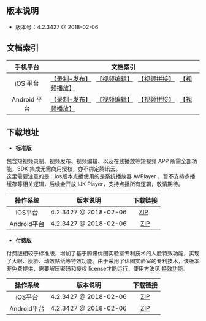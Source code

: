 ## 版本说明

- 版本号：4.2.3427 @ 2018-02-06

## 文档索引

| 手机平台 | 文档索引 |
|:-------:|---------|
| iOS 平台 | [【录制+发布】](https://cloud.tencent.com/document/product/584/9367) &nbsp; [【视频编辑】](https://cloud.tencent.com/document/product/584/9375) &nbsp; [【视频拼接】](https://cloud.tencent.com/document/product/584/9370) &nbsp; [【视频播放】](https://cloud.tencent.com/document/product/584/9372) | 
| Android 平台 | [【录制+发布】](/document/product/584/9367) &nbsp; [【视频编辑】](https://cloud.tencent.com/document/product/584/9502) &nbsp; [【视频拼接】](https://cloud.tencent.com/document/product/584/9503) &nbsp; [【视频播放】](https://cloud.tencent.com/document/product/584/9373) | 

## 下载地址

- **标准版**

包含短视频录制、视频发布、视频编辑、以及在线播放等短视频 APP 所需全部功能，SDK 集成无需商用授权，亦不绑定腾讯云。    
这里需要注意的是：ios版本点播使用的是系统播放器 AVPlayer ，暂不支持点播缓存等相关逻辑，后续会开放 IJK Player，支持点播所有逻辑，敬请期待。

| 操作系统 | 版本说明|下载链接 |
| :---------: |  ---- | :----: | 
| iOS平台  | 4.2.3427 @ 2018-02-06 | [ZIP](http://liteavsdk-1252463788.cosgz.myqcloud.com/4.2/TXLiteAVSDK_UGC_Rename_iOS_4.2.3427.zip)   |
| Android平台  | 4.2.3427 @ 2018-02-06 | [ZIP](http://liteavsdk-1252463788.cosgz.myqcloud.com/4.2/LiteAVSDK_UGC_Android_4.2.3427.zip) |

- **付费版**

付费版相较于标准版，增加了基于腾讯优图实验室专利技术的人脸特效功能，实现了大眼、瘦脸、动效贴纸等特效功能。由于采用了优图实验室的专利技术，该版本非免费提供，需要解压密码和授权 license才能运行，使用方法见 [特效功能](https://cloud.tencent.com/document/product/454/9018)。  

| 操作系统 | 版本说明|下载链接 |
| :---------: |  ---- | :----: | 
| iOS平台  | 4.2.3427 @ 2018-02-06 | [ZIP](http://liteavsdk-1252463788.cosgz.myqcloud.com/4.2/TXLiteAVSDK_Enterprise_Rename_iOS_4.2.3427.zip) |
| Android平台  | 4.2.3427 @ 2018-02-06 | [ZIP](http://liteavsdk-1252463788.cosgz.myqcloud.com/4.2/LiteAVSDK_Enterprise_Android_4.2.3427.zip) | 
